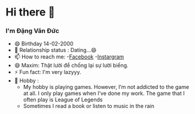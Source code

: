 # Hi there 👋


### I'm Đặng Văn Đức
- 😄 Birthday 14-02-2000 
- 👯 Relationship status : Dating...😄
- 📫 How to reach me:
   -[Facebook](https://www.facebook.com/duccnhii)
   -[Instargram](https://www.instagram.com/dangduc_/)
- 😄 Maxim: Thật lười để chống lại sự lười biếng.
- ⚡ Fun fact: I'm very lazyyy.
- 🌱 Hobby :
   - My hobby is playing games. However, I’m not addicted to the game at all. I only play games when I’ve done my work. The game that I often play is League of Legends
   - Sometimes I read a book or listen to music in the rain
